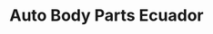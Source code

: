 ---
title: "Auto Body Parts Ecuador"
url: /guayaquil/auto-body-parts-ecuador/
shop: piezas de automóviles
---